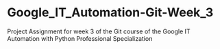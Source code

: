 # Google_IT_Automation-Git-Week_3
Project Assignment for week 3 of the Git course of the Google IT Automation with Python Professional Specialization
